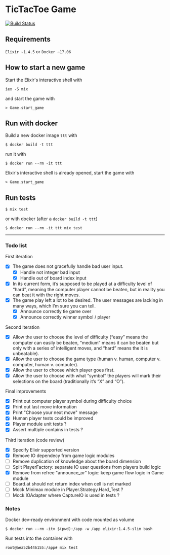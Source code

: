 # TicTacToe Game

[![Build Status](https://travis-ci.org/danielemegna/TicTacToeKata.svg?branch=master)](https://travis-ci.org/danielemegna/TicTacToeKata)

## Requirements

`Elixir ~1.4.5`
or
`Docker ~17.06`

## How to start a new game

Start the Elixir's interactive shell with
```
iex -S mix
```
and start the game with
```
> Game.start_game
```

## Run with docker

Build a new docker image `ttt` with
```
$ docker build -t ttt
```
run it with
```
$ docker run --rm -it ttt
```
Elixir's interactive shell is already opened,
start the game with
```
> Game.start_game
```

## Run tests

```
$ mix test
```
or with docker (after a `docker build -t ttt`)
```
$ docker run --rm -it ttt mix test
```

_________

### Todo list

First iteration
- [x] The game does not gracefully handle bad user input.
  - [x] Handle not integer bad input
  - [x] Handle out of board index input
- [x] In its current form, it’s supposed to be played at a difficulty level of “hard”, meaning the computer player cannot be beaten, but in reality you can beat it with the right moves.
- [x] The game play left a lot to be desired. The user messages are lacking in many ways, which I’m sure you can tell.
  - [x] Announce correctly tie game over
  - [x] Announce correctly winner symbol / player

Second iteration
- [x] Allow the user to choose the level of difficulty (“easy” means the computer can easily be beaten, “medium” means it can be beaten but only with a series of intelligent moves, and “hard” means the it is unbeatable).
- [x] Allow the user to choose the game type (human v. human, computer v. computer, human v. computer).
- [x] Allow the user to choose which player goes first.
- [x] Allow the user to choose with what “symbol” the players will mark their selections on the board (traditionally it’s “X” and “O”).

Final improvements
- [x] Print out computer player symbol during difficulty choice
- [x] Print out last move information
- [x] Print "Choose your next move" message
- [x] Human player tests could be improved
- [x] Player module unit tests ?
- [x] Assert multiple contains in tests ?

Third iteration (code review)
- [x] Specify Elixir supported version
- [x] Remove IO dependecy from game logic modules
- [ ] Remove duplication of knowledge about the board dimension
- [ ] Split PlayerFactory: separate IO user questions from players build logic
- [x] Remove from refree "announce_or" logic: keep game flow logic in Game module
- [ ] Board.at should not return index when cell is not marked
- [ ] Mock Minimax module in Player.Strategy.Hard_Test ?
- [ ] Mock IOAdapter where CaptureIO is used in tests ?

### Notes

Docker dev-ready environment with code mounted as volume
```
$ docker run --rm -itv $(pwd):/app -w /app elixir:1.4.5-slim bash
```

Run tests into the container with
```
root@aea52b446155:/app# mix test
```
